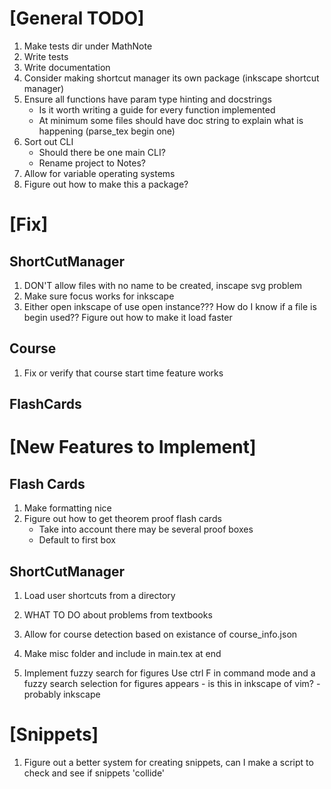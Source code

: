 # [General TODO]
1. Make tests dir under MathNote
1. Write tests
1. Write documentation
1. Consider making shortcut manager its own package (inkscape shortcut manager)
1. Ensure all functions have param type hinting and docstrings
    - Is it worth writing a guide for every function implemented
    - At minimum some files should have doc string to explain what is happening
      (parse_tex begin one)
1. Sort out CLI
    - Should there be one main CLI?
    - Rename project to Notes?
1. Allow for variable operating systems
1. Figure out how to make this a package?

# [Fix]
## ShortCutManager
1. DON'T allow files with no name to be created, inscape svg problem
1. Make sure focus works for inkscape
1. Either open inkscape of use open instance??? How do I know if a file is begin
   used?? Figure out how to make it load faster

## Course
1. Fix or verify that course start time feature works

## FlashCards



# [New Features to Implement]
## Flash Cards
1. Make formatting nice
1. Figure out how to get theorem proof flash cards
    - Take into account there may be several proof boxes
    - Default to first box

## ShortCutManager
1. Load user shortcuts from a directory
1. WHAT TO DO about problems from textbooks
1. Allow for course detection based on existance of course_info.json
1. Make misc folder and include in main.tex at end

1. Implement fuzzy search for figures
    Use ctrl F in command mode and a fuzzy search selection for figures appears
        - is this in inkscape of vim?
        - probably inkscape



# [Snippets]
1. Figure out a better system for creating snippets, can I make a script to
   check and see if snippets 'collide'



